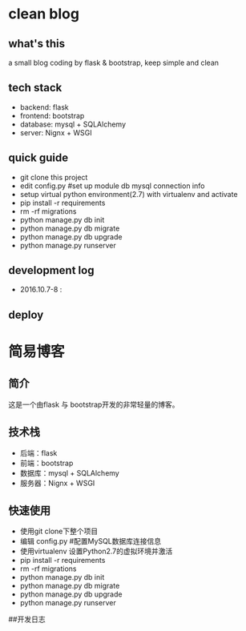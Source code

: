 # clean blog

## what's this

a small blog coding by flask &amp; bootstrap, keep simple and clean  

## tech stack
 - backend: flask
 - frontend: bootstrap
 - database: mysql + SQLAlchemy
 - server: Nignx + WSGI 

## quick guide

- git clone this project
- edit config.py #set up module db mysql connection info
- setup virtual python environment(2.7) with virtualenv and activate
- pip install -r requirements
- rm -rf migrations
- python manage.py db init
- python manage.py db migrate
- python manage.py db upgrade
- python manage.py runserver

## development log

- 2016.10.7-8 :



## deploy



# 简易博客

## 简介

这是一个由flask 与 bootstrap开发的非常轻量的博客。

## 技术栈

- 后端：flask
- 前端：bootstrap
- 数据库：mysql + SQLAlchemy
- 服务器：Nignx + WSGI 


## 快速使用

- 使用git clone下整个项目 
- 编辑 config.py #配置MySQL数据库连接信息
- 使用virtualenv 设置Python2.7的虚拟环境并激活
- pip install -r requirements 
- rm -rf migrations
- python manage.py db init
- python manage.py db migrate
- python manage.py db upgrade
- python manage.py runserver

##开发日志


